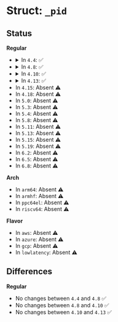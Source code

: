 # Struct: <code>_pid</code>

## Status
<b>Regular</b>
<ul>
<li>
<details>
<summary>In <code>4.4</code>: ✅</summary>

```c
struct _pid {
    int setpoint;
    int32_t integral;
    int32_t p_gain;
    int32_t i_gain;
    int32_t d_gain;
    int deadband;
    int32_t last_err;
};
```
</details>
</li>
<li>
<details>
<summary>In <code>4.8</code>: ✅</summary>

```c
struct _pid {
    int setpoint;
    int32_t integral;
    int32_t p_gain;
    int32_t i_gain;
    int32_t d_gain;
    int deadband;
    int32_t last_err;
};
```
</details>
</li>
<li>
<details>
<summary>In <code>4.10</code>: ✅</summary>

```c
struct _pid {
    int setpoint;
    int32_t integral;
    int32_t p_gain;
    int32_t i_gain;
    int32_t d_gain;
    int deadband;
    int32_t last_err;
};
```
</details>
</li>
<li>
<details>
<summary>In <code>4.13</code>: ✅</summary>

```c
struct _pid {
    int setpoint;
    int32_t integral;
    int32_t p_gain;
    int32_t i_gain;
    int32_t d_gain;
    int deadband;
    int32_t last_err;
};
```
</details>
</li>
<li>
In <code>4.15</code>: Absent ⚠️
</li>
<li>
In <code>4.18</code>: Absent ⚠️
</li>
<li>
In <code>5.0</code>: Absent ⚠️
</li>
<li>
In <code>5.3</code>: Absent ⚠️
</li>
<li>
In <code>5.4</code>: Absent ⚠️
</li>
<li>
In <code>5.8</code>: Absent ⚠️
</li>
<li>
In <code>5.11</code>: Absent ⚠️
</li>
<li>
In <code>5.13</code>: Absent ⚠️
</li>
<li>
In <code>5.15</code>: Absent ⚠️
</li>
<li>
In <code>5.19</code>: Absent ⚠️
</li>
<li>
In <code>6.2</code>: Absent ⚠️
</li>
<li>
In <code>6.5</code>: Absent ⚠️
</li>
<li>
In <code>6.8</code>: Absent ⚠️
</li>
</ul>
<b>Arch</b>
<ul>
<li>
In <code>arm64</code>: Absent ⚠️
</li>
<li>
In <code>armhf</code>: Absent ⚠️
</li>
<li>
In <code>ppc64el</code>: Absent ⚠️
</li>
<li>
In <code>riscv64</code>: Absent ⚠️
</li>
</ul>
<b>Flavor</b>
<ul>
<li>
In <code>aws</code>: Absent ⚠️
</li>
<li>
In <code>azure</code>: Absent ⚠️
</li>
<li>
In <code>gcp</code>: Absent ⚠️
</li>
<li>
In <code>lowlatency</code>: Absent ⚠️
</li>
</ul>

## Differences
<b>Regular</b>
<ul>
<li>
No changes between <code>4.4</code> and <code>4.8</code> ✅
</li>
<li>
No changes between <code>4.8</code> and <code>4.10</code> ✅
</li>
<li>
No changes between <code>4.10</code> and <code>4.13</code> ✅
</li>
</ul>
